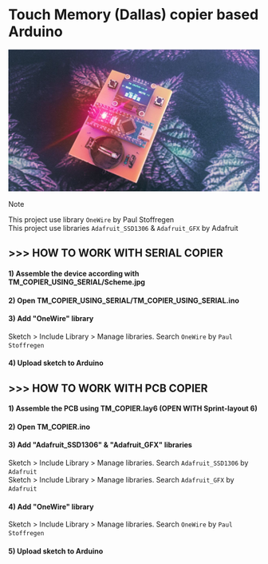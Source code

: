 # Touch Memory (Dallas) copier based Arduino

![Image alt](https://github.com/S-Sushka/TM_COPIER/blob/main/DEMO.jpg)

> [!NOTE]
> This project use library `OneWire` by Paul Stoffregen  
> This project use libraries `Adafruit_SSD1306` & `Adafruit_GFX` by Adafruit

## >>> HOW TO WORK WITH SERIAL COPIER
#### 1) Assemble the device according with TM_COPIER_USING_SERIAL/Scheme.jpg
#### 2) Open TM_COPIER_USING_SERIAL/TM_COPIER_USING_SERIAL.ino
#### 3) Add "OneWire" library
Sketch > Include Library > Manage libraries. Search `OneWire` by `Paul Stoffregen`
#### 4) Upload sketch to Arduino

## >>> HOW TO WORK WITH PCB COPIER
#### 1) Assemble the PCB using TM_COPIER.lay6 (OPEN WITH Sprint-layout 6)
#### 2) Open TM_COPIER.ino
#### 3) Add "Adafruit_SSD1306" & "Adafruit_GFX" libraries
Sketch > Include Library > Manage libraries. Search `Adafruit_SSD1306` by `Adafruit`  
Sketch > Include Library > Manage libraries. Search `Adafruit_GFX` by `Adafruit`
#### 4) Add "OneWire" library
Sketch > Include Library > Manage libraries. Search `OneWire` by `Paul Stoffregen`
#### 5) Upload sketch to Arduino
